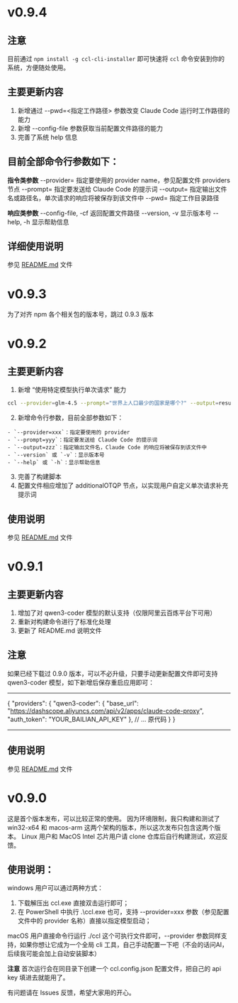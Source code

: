 # v0.9.4

## 注意

目前通过 `npm install -g ccl-cli-installer` 即可快速将 `ccl` 命令安装到你的系统，方便随处使用。

## 主要更新内容

1. 新增通过 --pwd=<指定工作路径> 参数改变 Claude Code 运行时工作路径的能力
2. 新增 --config-file 参数获取当前配置文件路径的能力
3. 完善了系统 help 信息

## 目前全部命令行参数如下：

**指令类参数**
--provider=<provider>  指定要使用的 provider name，参见配置文件 providers 节点
--prompt=<prompt>      指定要发送给 Claude Code 的提示词
--output=<file>        指定输出文件名或路径名，单次请求的响应将被保存到该文件中
--pwd=<path>           指定工作目录路径

**响应类参数**
--config-file, -cf     返回配置文件路径
--version, -v          显示版本号
--help, -h             显示帮助信息

## 详细使用说明

参见 [README.md](https://github.com/FullStackPlayer/claude-code-launcher/blob/main/README.md) 文件

# v0.9.3

为了对齐 npm 各个相关包的版本号，跳过 0.9.3 版本

# v0.9.2

## 主要更新内容

1. 新增 “使用特定模型执行单次请求” 能力
```bash
ccl --provider=glm-4.5 --prompt="世界上人口最少的国家是哪个?" --output=results/result.md
```
2. 新增命令行参数，目前全部参数如下：
```
- `--provider=xxx`：指定要使用的 provider
- `--prompt=yyy`：指定要发送给 Claude Code 的提示词
- `--output=zzz`：指定输出文件名，Claude Code 的响应将被保存到该文件中
- `--version` 或 `-v`：显示版本号
- `--help` 或 `-h`：显示帮助信息
```
3. 完善了构建脚本
4. 配置文件相应增加了 additionalOTQP 节点，以实现用户自定义单次请求补充提示词

## 使用说明

参见 [README.md](https://github.com/FullStackPlayer/claude-code-launcher/blob/main/README.md) 文件

# v0.9.1

## 主要更新内容

1. 增加了对 qwen3-coder 模型的默认支持（仅限阿里云百炼平台下可用）
2. 重新对构建命令进行了标准化处理
3. 更新了 README.md 说明文件

## 注意

如果已经下载过 0.9.0 版本，可以不必升级，只要手动更新配置文件即可支持 qwen3-coder 模型，如下新增后保存重启应用即可：

-----------

{
  "providers": {
    "qwen3-coder": {
      "base_url": "https://dashscope.aliyuncs.com/api/v2/apps/claude-code-proxy",
      "auth_token": "YOUR_BAILIAN_API_KEY"
    },
    // ... 原代码
  }
}

-----------

## 使用说明

参见 [README.md](https://github.com/FullStackPlayer/claude-code-launcher/blob/main/README.md) 文件

# v0.9.0

这是首个版本发布，可以比较正常的使用。
因为环境限制，我只构建和测试了 win32-x64 和 macos-arm 这两个架构的版本，所以这次发布只包含这两个版本。
Linux 用户和 MacOS Intel 芯片用户请 clone 仓库后自行构建测试，欢迎反馈。

## 使用说明：

windows 用户可以通过两种方式：
1. 下载解压出 ccl.exe 直接双击运行即可；
2. 在 PowerShell 中执行 .\ccl.exe 也可，支持 --provider=xxx 参数（参见配置文件中的 provider 名称）直接以指定模型启动；

macOS 用户直接命令行运行 ./ccl 这个可执行文件即可，--provider 参数同样支持，如果你想让它成为一个全局 cli 工具，自己手动配置一下吧（不会的话问AI，后续我可能会加上自动安装脚本）

**注意**
首次运行会在同目录下创建一个 ccl.config.json 配置文件，把自己的 api key 填进去就能用了。

有问题请在 Issues 反馈，希望大家用的开心。
